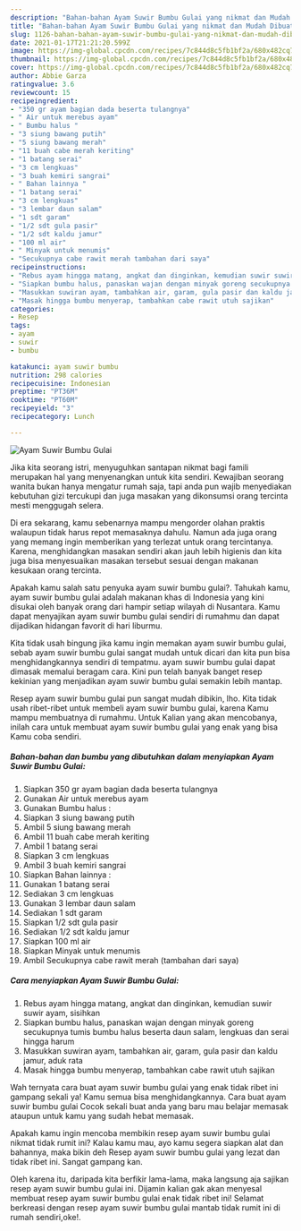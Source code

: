 ```yaml
---
description: "Bahan-bahan Ayam Suwir Bumbu Gulai yang nikmat dan Mudah Dibuat"
title: "Bahan-bahan Ayam Suwir Bumbu Gulai yang nikmat dan Mudah Dibuat"
slug: 1126-bahan-bahan-ayam-suwir-bumbu-gulai-yang-nikmat-dan-mudah-dibuat
date: 2021-01-17T21:21:20.599Z
image: https://img-global.cpcdn.com/recipes/7c844d8c5fb1bf2a/680x482cq70/ayam-suwir-bumbu-gulai-foto-resep-utama.jpg
thumbnail: https://img-global.cpcdn.com/recipes/7c844d8c5fb1bf2a/680x482cq70/ayam-suwir-bumbu-gulai-foto-resep-utama.jpg
cover: https://img-global.cpcdn.com/recipes/7c844d8c5fb1bf2a/680x482cq70/ayam-suwir-bumbu-gulai-foto-resep-utama.jpg
author: Abbie Garza
ratingvalue: 3.6
reviewcount: 15
recipeingredient:
- "350 gr ayam bagian dada beserta tulangnya"
- " Air untuk merebus ayam"
- " Bumbu halus "
- "3 siung bawang putih"
- "5 siung bawang merah"
- "11 buah cabe merah keriting"
- "1 batang serai"
- "3 cm lengkuas"
- "3 buah kemiri sangrai"
- " Bahan lainnya "
- "1 batang serai"
- "3 cm lengkuas"
- "3 lembar daun salam"
- "1 sdt garam"
- "1/2 sdt gula pasir"
- "1/2 sdt kaldu jamur"
- "100 ml air"
- " Minyak untuk menumis"
- "Secukupnya cabe rawit merah tambahan dari saya"
recipeinstructions:
- "Rebus ayam hingga matang, angkat dan dinginkan, kemudian suwir suwir ayam, sisihkan"
- "Siapkan bumbu halus, panaskan wajan dengan minyak goreng secukupnya tumis bumbu halus beserta daun salam, lengkuas dan serai hingga harum"
- "Masukkan suwiran ayam, tambahkan air, garam, gula pasir dan kaldu jamur, aduk rata"
- "Masak hingga bumbu menyerap, tambahkan cabe rawit utuh sajikan"
categories:
- Resep
tags:
- ayam
- suwir
- bumbu

katakunci: ayam suwir bumbu 
nutrition: 298 calories
recipecuisine: Indonesian
preptime: "PT36M"
cooktime: "PT60M"
recipeyield: "3"
recipecategory: Lunch

---
```



![Ayam Suwir Bumbu Gulai](https://img-global.cpcdn.com/recipes/7c844d8c5fb1bf2a/680x482cq70/ayam-suwir-bumbu-gulai-foto-resep-utama.jpg)

Jika kita seorang istri, menyuguhkan santapan nikmat bagi famili merupakan hal yang menyenangkan untuk kita sendiri. Kewajiban seorang  wanita bukan hanya mengatur rumah saja, tapi anda pun wajib menyediakan kebutuhan gizi tercukupi dan juga masakan yang dikonsumsi orang tercinta mesti menggugah selera.

Di era  sekarang, kamu sebenarnya mampu mengorder olahan praktis walaupun tidak harus repot memasaknya dahulu. Namun ada juga orang yang memang ingin memberikan yang terlezat untuk orang tercintanya. Karena, menghidangkan masakan sendiri akan jauh lebih higienis dan kita juga bisa menyesuaikan masakan tersebut sesuai dengan makanan kesukaan orang tercinta. 



Apakah kamu salah satu penyuka ayam suwir bumbu gulai?. Tahukah kamu, ayam suwir bumbu gulai adalah makanan khas di Indonesia yang kini disukai oleh banyak orang dari hampir setiap wilayah di Nusantara. Kamu dapat menyajikan ayam suwir bumbu gulai sendiri di rumahmu dan dapat dijadikan hidangan favorit di hari liburmu.

Kita tidak usah bingung jika kamu ingin memakan ayam suwir bumbu gulai, sebab ayam suwir bumbu gulai sangat mudah untuk dicari dan kita pun bisa menghidangkannya sendiri di tempatmu. ayam suwir bumbu gulai dapat dimasak memalui beragam cara. Kini pun telah banyak banget resep kekinian yang menjadikan ayam suwir bumbu gulai semakin lebih mantap.

Resep ayam suwir bumbu gulai pun sangat mudah dibikin, lho. Kita tidak usah ribet-ribet untuk membeli ayam suwir bumbu gulai, karena Kamu mampu membuatnya di rumahmu. Untuk Kalian yang akan mencobanya, inilah cara untuk membuat ayam suwir bumbu gulai yang enak yang bisa Kamu coba sendiri.

<!--inarticleads1-->

##### Bahan-bahan dan bumbu yang dibutuhkan dalam menyiapkan Ayam Suwir Bumbu Gulai:

1. Siapkan 350 gr ayam bagian dada beserta tulangnya
1. Gunakan  Air untuk merebus ayam
1. Gunakan  Bumbu halus :
1. Siapkan 3 siung bawang putih
1. Ambil 5 siung bawang merah
1. Ambil 11 buah cabe merah keriting
1. Ambil 1 batang serai
1. Siapkan 3 cm lengkuas
1. Ambil 3 buah kemiri sangrai
1. Siapkan  Bahan lainnya :
1. Gunakan 1 batang serai
1. Sediakan 3 cm lengkuas
1. Gunakan 3 lembar daun salam
1. Sediakan 1 sdt garam
1. Siapkan 1/2 sdt gula pasir
1. Sediakan 1/2 sdt kaldu jamur
1. Siapkan 100 ml air
1. Siapkan  Minyak untuk menumis
1. Ambil Secukupnya cabe rawit merah (tambahan dari saya)




<!--inarticleads2-->

##### Cara menyiapkan Ayam Suwir Bumbu Gulai:

1. Rebus ayam hingga matang, angkat dan dinginkan, kemudian suwir suwir ayam, sisihkan
1. Siapkan bumbu halus, panaskan wajan dengan minyak goreng secukupnya tumis bumbu halus beserta daun salam, lengkuas dan serai hingga harum
1. Masukkan suwiran ayam, tambahkan air, garam, gula pasir dan kaldu jamur, aduk rata
1. Masak hingga bumbu menyerap, tambahkan cabe rawit utuh sajikan




Wah ternyata cara buat ayam suwir bumbu gulai yang enak tidak ribet ini gampang sekali ya! Kamu semua bisa menghidangkannya. Cara buat ayam suwir bumbu gulai Cocok sekali buat anda yang baru mau belajar memasak ataupun untuk kamu yang sudah hebat memasak.

Apakah kamu ingin mencoba membikin resep ayam suwir bumbu gulai nikmat tidak rumit ini? Kalau kamu mau, ayo kamu segera siapkan alat dan bahannya, maka bikin deh Resep ayam suwir bumbu gulai yang lezat dan tidak ribet ini. Sangat gampang kan. 

Oleh karena itu, daripada kita berfikir lama-lama, maka langsung aja sajikan resep ayam suwir bumbu gulai ini. Dijamin kalian gak akan menyesal membuat resep ayam suwir bumbu gulai enak tidak ribet ini! Selamat berkreasi dengan resep ayam suwir bumbu gulai mantab tidak rumit ini di rumah sendiri,oke!.

